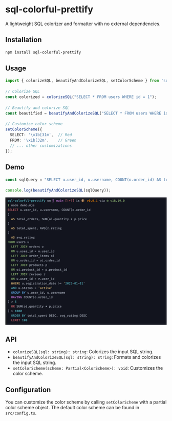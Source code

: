 # sql-colorful-prettify

A lightweight SQL colorizer and formatter with no external dependencies.

## Installation

```bash
npm install sql-colorful-prettify
```

## Usage

```typescript
import { colorizeSQL, beautifyAndColorizeSQL, setColorScheme } from 'sql-colorizer';

// Colorize SQL
const colorized = colorizeSQL("SELECT * FROM users WHERE id = 1");

// Beautify and colorize SQL
const beautified = beautifyAndColorizeSQL("SELECT * FROM users WHERE id = 1");

// Customize color scheme
setColorScheme({
  SELECT: '\x1b[31m',  // Red
  FROM: '\x1b[32m',    // Green
  // ... other customizations
});
```

## Demo

```typescript
const sqlQuery = "SELECT u.user_id, u.username, COUNT(o.order_id) AS total_orders, SUM(oi.quantity * p.price) AS total_spent, AVG(r.rating) AS avg_rating FROM users u LEFT JOIN orders o ON u.user_id = o.user_id LEFT JOIN order_items oi ON o.order_id = oi.order_id LEFT JOIN products p ON oi.product_id = p.product_id LEFT JOIN reviews r ON u.user_id = r.user_id WHERE u.registration_date >= '2023-01-01' AND u.status = 'active' GROUP BY u.user_id, u.username HAVING COUNT(o.order_id) > 5 OR SUM(oi.quantity * p.price) > 1000 ORDER BY total_spent DESC, avg_rating DESC LIMIT 100";

console.log(beautifyAndColorizeSQL(sqlQuery));
```

![img.png](./assets/img.png)

## API

- `colorizeSQL(sql: string): string`: Colorizes the input SQL string.
- `beautifyAndColorizeSQL(sql: string): string`: Formats and colorizes the input SQL string.
- `setColorScheme(scheme: Partial<ColorScheme>): void`: Customizes the color scheme.

## Configuration

You can customize the color scheme by calling `setColorScheme` with a partial color scheme object. The default color scheme can be found in `src/config.ts`.
